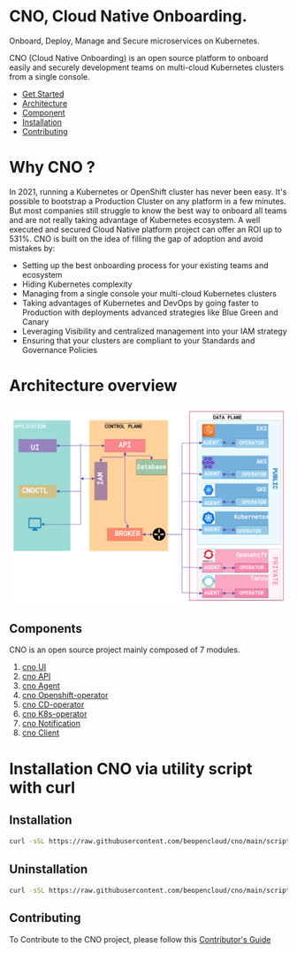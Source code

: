 # CNO, Cloud Native Onboarding.
Onboard, Deploy, Manage and Secure microservices on Kubernetes.

CNO (Cloud Native Onboarding) is an open source platform to onboard easily and securely development teams on multi-cloud Kubernetes clusters from a single console.

* [Get Started](#Installation)
* [Architecture](#Architecture)
* [Component](#Component)
* [Installation](#Installation)
* [Contributing](#Contributing)
# Why CNO ?
In 2021, running a Kubernetes or OpenShift cluster has never been easy.  It's possible to bootstrap a Production Cluster on any platform in a few minutes. But most companies still struggle to know the best way to onboard all teams and are not really taking advantage of Kubernetes ecosystem. A well executed and secured Cloud Native platform project can offer an ROI up to 531%.
CNO is built on the idea of filling the gap of adoption and avoid mistakes by:
- Setting up the best onboarding process for your existing teams and ecosystem
- Hiding Kubernetes complexity
- Managing from a single console your multi-cloud Kubernetes clusters
-  Taking advantages of Kubernetes and DevOps by going faster to Production with deployments advanced strategies like Blue Green and Canary
-  Leveraging Visibility and centralized management into your IAM strategy
- Ensuring that your clusters are compliant to your Standards and Governance Policies

# Architecture overview
![Architecture](image/ArchiCNO.png)
## Components
CNO is an open source project mainly composed of 7 modules.
1. [cno UI](https://github.com/beopencloud/cno-ui-template)
2. [cno API](https://github.com/beopencloud/cno-api)
3. [cno Agent](https://github.com/beopencloud/cno-agent)
4. [cno Openshift-operator](https://github.com/beopencloud/cno-openshift-operator)
5. [cno CD-operator](https://github.com/beopencloud/cno-cd)
6. [cno K8s-operator](https://github.com/beopencloud/cno-kubernetes-operator)
7. [cno Notification](https://github.com/beopencloud/cno-notification)
7. [cno Client](https://github.com/beopencloud/cnoctl)
   
# Installation CNO via utility script with curl
## Installation
```bash
curl -sSL https://raw.githubusercontent.com/beopencloud/cno/main/scripts/install.sh | sh
```
## Uninstallation
 ```bash
curl -sSL https://raw.githubusercontent.com/beopencloud/cno/main/scripts/uninstall.sh | sh
```

## Contributing
To Contribute to the CNO project, please follow this [Contributor's Guide](https://github.com/beopencloud/cno/tree/main/contributor_guide)


